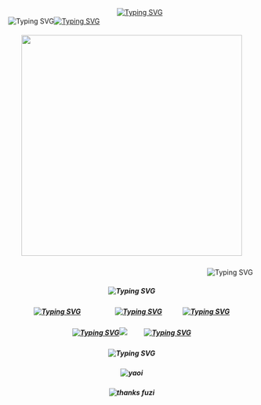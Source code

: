 　 　　　 　　　　　　　　 　　　[![Typing SVG](https://readme-typing-svg.herokuapp.com?font=Sour+Gummy&size=15&duration=3000&pause=2000&color=F7738E&repeat=false&width=250&height=20&lines=living+in+a+dream+when+im+with+you%2C)](https://open.spotify.com/album/2BVQCnH3Sj7lcBGAP9wPh1) 　　 　  　 　 　  　 ![Typing SVG](https://readme-typing-svg.herokuapp.com?font=Sour+Gummy&size=15&duration=1&pause=2000&color=955262&repeat=false&width=15&height=25&lines=%40)[![Typing SVG](https://readme-typing-svg.herokuapp.com?font=Sour+Gummy&size=15&duration=1&pause=2000&color=FECBB2&repeat=false&width=100&height=25&lines=%E2%99%A1)](https://github.com/trody)
##### <p align="center"> <img src="https://i.ibb.co/KsTqmLf/New-Project-12.png" width="450" /> 
　　　　　　　　　　　　　　　　　　　　　　　　　　　　　![Typing SVG](https://readme-typing-svg.herokuapp.com?font=Sour+Gummy&size=15&duration=3000&pause=2000&color=F7738E&repeat=false&width=300&height=20&lines=i+dont+know+how+to+think+when+i+kiss+you%2C)
##### <p align="center"> ![Typing SVG](https://readme-typing-svg.herokuapp.com?font=Sour+Gummy&weight=600&duration=1&pause=2000&color=FFC5AC&repeat=false&width=1000&height=20&lines=%E2%94%88%E2%94%88%E2%94%88%E2%94%88%E2%94%88%E2%94%88%E2%94%88%E2%94%88%E2%94%88%E2%94%88%E2%94%88%E2%94%88%E2%94%88%E2%94%88%E2%94%88%E2%94%88%E2%94%88%E2%94%88%E2%94%88%E2%94%88%E2%94%88%E2%94%88%E2%94%88%E2%94%88%E2%94%88%E2%94%88%E2%94%88%E2%94%88%E2%94%88%E2%94%88%E2%94%88%E2%94%88%E2%94%88%E2%94%88%E2%94%88%E2%94%88%E2%94%88%E2%94%88%E2%94%88%E2%94%88%E2%94%88%E2%94%88%E2%94%88%E2%94%88%E2%94%88%E2%94%88%E2%94%88%E2%94%88%E2%94%88%E2%94%88%E2%94%88%E2%94%88%E2%94%88%E2%94%88)
##### <p align="center">[![Typing SVG](https://readme-typing-svg.herokuapp.com?font=Sour+Gummy&size=15&duration=300&pause=2000&color=F7738E&repeat=false&width=40&height=20&lines=links)](https://rentry.co/infact)　　　　　[![Typing SVG](https://readme-typing-svg.herokuapp.com?font=Sour+Gummy&size=15&duration=300&pause=2000&color=F7738E&repeat=false&width=55&height=20&lines=ata)](https://bouncinonmywood.atabook.org)　　　[![Typing SVG](https://readme-typing-svg.herokuapp.com?font=Sour+Gummy&size=15&duration=300&pause=2000&color=F7738E&repeat=false&width=55&height=20&lines=stamps)](https://rentry.co/dirtbike)

##### <p align="center"> [![Typing SVG](https://readme-typing-svg.herokuapp.com?font=Sour+Gummy&size=15&duration=1&pause=2000&color=FECBB1&repeat=false&width=216&height=25&lines=%EF%B8%B5%E2%80%BF%E0%AD%A8%E2%99%A1%E0%AD%A7%E2%80%BF%EF%B8%B5%E2%80%BF%EF%B8%B5%E2%80%BF%E0%AD%A8%E2%99%A1%E0%AD%A7%E2%80%BF%EF%B8%B5)](https://git.io/typing-svg)![](https://komarev.com/ghpvc/?username=onewheatmark&color=754351)　 　 [![Typing SVG](https://readme-typing-svg.herokuapp.com?font=Sour+Gummy&size=15&duration=1&pause=2000&color=FECBB1&repeat=false&width=216&height=25&lines=%EF%B8%B5%E2%80%BF%E0%AD%A8%E2%99%A1%E0%AD%A7%E2%80%BF%EF%B8%B5%E2%80%BF%EF%B8%B5%E2%80%BF%E0%AD%A8%E2%99%A1%E0%AD%A7%E2%80%BF%EF%B8%B5)](https://git.io/typing-svg)
##### <p align="center"> ![Typing SVG](https://readme-typing-svg.herokuapp.com?font=Sour+Gummy&weight=600&duration=1&pause=2000&color=FFC5AC&repeat=false&width=1000&height=20&lines=%E2%94%88%E2%94%88%E2%94%88%E2%94%88%E2%94%88%E2%94%88%E2%94%88%E2%94%88%E2%94%88%E2%94%88%E2%94%88%E2%94%88%E2%94%88%E2%94%88%E2%94%88%E2%94%88%E2%94%88%E2%94%88%E2%94%88%E2%94%88%E2%94%88%E2%94%88%E2%94%88%E2%94%88%E2%94%88%E2%94%88%E2%94%88%E2%94%88%E2%94%88%E2%94%88%E2%94%88%E2%94%88%E2%94%88%E2%94%88%E2%94%88%E2%94%88%E2%94%88%E2%94%88%E2%94%88%E2%94%88%E2%94%88%E2%94%88%E2%94%88%E2%94%88%E2%94%88%E2%94%88%E2%94%88%E2%94%88%E2%94%88%E2%94%88%E2%94%88%E2%94%88%E2%94%88%E2%94%88)

##### <p align="center"> ![yaoi](https://github.com/user-attachments/assets/cc486946-4c8a-4d48-8985-995c1037f6b3)
##### <p align="center"> ![thanks fuzi](https://github.com/user-attachments/assets/bd2d0aee-a75e-4542-b4ac-ddcbf3ca77b2)


